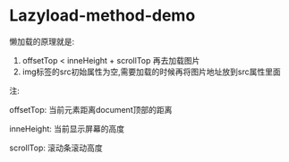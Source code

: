 # Lazyload-method-demo
懒加载的原理就是: 

1) offsetTop < inneHeight + scrollTop 再去加载图片
2) img标签的src初始属性为空,需要加载的时候再将图片地址放到src属性里面

注: 

offsetTop: 当前元素距离document顶部的距离

inneHeight: 当前显示屏幕的高度

scrollTop: 滚动条滚动高度
